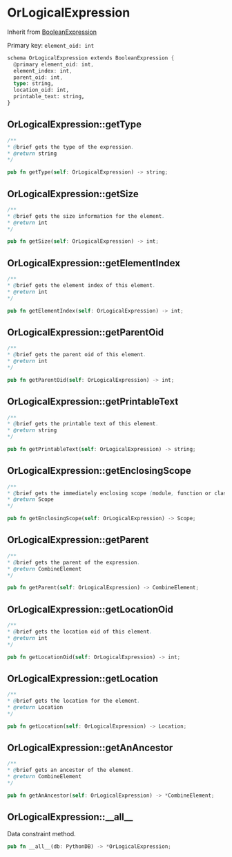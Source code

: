 # OrLogicalExpression

Inherit from [BooleanExpression](./BooleanExpression.md)

Primary key: `element_oid: int`

```rust
schema OrLogicalExpression extends BooleanExpression {
  @primary element_oid: int,
  element_index: int,
  parent_oid: int,
  type: string,
  location_oid: int,
  printable_text: string,
}
```
## OrLogicalExpression::getType

```java
/**
* @brief gets the type of the expression.
* @return string
*/
```
```rust
pub fn getType(self: OrLogicalExpression) -> string;
```
## OrLogicalExpression::getSize

```java
/**
* @brief gets the size information for the element.
* @return int
*/
```
```rust
pub fn getSize(self: OrLogicalExpression) -> int;
```
## OrLogicalExpression::getElementIndex

```java
/**
* @brief gets the element index of this element.
* @return int
*/
```
```rust
pub fn getElementIndex(self: OrLogicalExpression) -> int;
```
## OrLogicalExpression::getParentOid

```java
/**
* @brief gets the parent oid of this element.
* @return int
*/
```
```rust
pub fn getParentOid(self: OrLogicalExpression) -> int;
```
## OrLogicalExpression::getPrintableText

```java
/**
* @brief gets the printable text of this element.
* @return string
*/
```
```rust
pub fn getPrintableText(self: OrLogicalExpression) -> string;
```
## OrLogicalExpression::getEnclosingScope

```java
/**
* @brief gets the immediately enclosing scope (module, function or class) whose body contains this statement.
* @return Scope 
*/
```
```rust
pub fn getEnclosingScope(self: OrLogicalExpression) -> Scope;
```
## OrLogicalExpression::getParent

```java
/**
* @brief gets the parent of the expression.
* @return CombineElement 
*/
```
```rust
pub fn getParent(self: OrLogicalExpression) -> CombineElement;
```
## OrLogicalExpression::getLocationOid

```java
/**
* @brief gets the location oid of this element.
* @return int
*/
```
```rust
pub fn getLocationOid(self: OrLogicalExpression) -> int;
```
## OrLogicalExpression::getLocation

```java
/**
* @brief gets the location for the element.
* @return Location
*/
```
```rust
pub fn getLocation(self: OrLogicalExpression) -> Location;
```
## OrLogicalExpression::getAnAncestor

```java
/**
* @brief gets an ancestor of the element.
* @return CombineElement 
*/
```
```rust
pub fn getAnAncestor(self: OrLogicalExpression) -> *CombineElement;
```
## OrLogicalExpression::\_\_all\_\_

Data constraint method.

```rust
pub fn __all__(db: PythonDB) -> *OrLogicalExpression;
```
